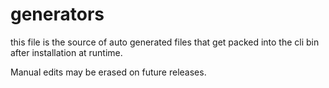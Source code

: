 # generators

this file is the source of auto generated files that get packed into the cli bin after installation at runtime.

Manual edits may be erased on future releases.
